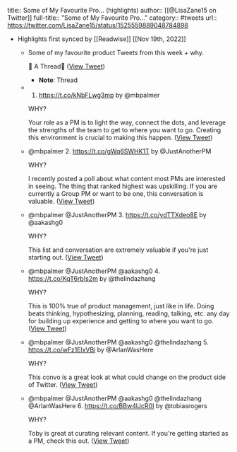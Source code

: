 title:: Some of My Favourite Pro... (highlights)
author:: [[@LisaZane15 on Twitter]]
full-title:: "Some of My Favourite Pro..."
category:: #tweets
url:: https://twitter.com/LisaZane15/status/1525559889048784898

- Highlights first synced by [[Readwise]] [[Nov 19th, 2022]]
	- Some of my favourite product Tweets from this week + why.
	  
	  👖 A Thread👖 ([View Tweet](https://twitter.com/LisaZane15/status/1525559889048784898))
		- **Note**: Thread
	- 1. https://t.co/kNbFLwg3mp by @mbpalmer 
	  
	  WHY? 
	  
	  Your role as a PM is to light the way, connect the dots, and leverage the strengths of the team to get to where you want to go. Creating this environment is crucial to making this happen. ([View Tweet](https://twitter.com/LisaZane15/status/1525559891930365953))
	- @mbpalmer 2. https://t.co/gWq6SWHK1T by @JustAnotherPM 
	  
	  WHY?
	  
	  I recently posted a poll about what content most PMs are interested in seeing. The thing that ranked highest was upskilling. If you are currently a Group PM or want to be one, this conversation is valuable. ([View Tweet](https://twitter.com/LisaZane15/status/1525559894706995201))
	- @mbpalmer @JustAnotherPM 3. https://t.co/ydTTXdeo8E by @aakashg0 
	  
	  WHY?
	  
	  This list and conversation are extremely valuable if you're just starting out. ([View Tweet](https://twitter.com/LisaZane15/status/1525559896778874881))
	- @mbpalmer @JustAnotherPM @aakashg0 4. https://t.co/KqT6rbIs2m by @thelindazhang 
	  
	  WHY?
	  
	  This is 100% true of product management, just like in life. Doing beats thinking, hypothesizing, planning, reading, talking, etc. any day for building up experience and getting to where you want to go. ([View Tweet](https://twitter.com/LisaZane15/status/1525559905041670145))
	- @mbpalmer @JustAnotherPM @aakashg0 @thelindazhang 5. https://t.co/wFz1ElxVBi by @ArlanWasHere 
	  
	  WHY?
	  
	  This convo is a great look at what could change on the product side of Twitter. ([View Tweet](https://twitter.com/LisaZane15/status/1525559907432407040))
	- @mbpalmer @JustAnotherPM @aakashg0 @thelindazhang @ArlanWasHere 6. https://t.co/BBw4lJcR0I by @tobiasrogers 
	  
	  WHY? 
	  
	  Toby is great at curating relevant content. If you're getting started as a PM, check this out. ([View Tweet](https://twitter.com/LisaZane15/status/1525559910364327939))